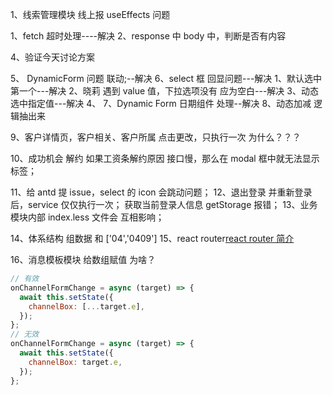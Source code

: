 1、线索管理模块 线上报 useEffects 问题

1、fetch 超时处理----解决
2、response 中 body 中，判断是否有内容

4、验证今天讨论方案

5、 DynamicForm 问题 联动;--解决
6、select 框 回显问题---解决
1、默认选中第一个---解决
2、晓莉 遇到 value 值，下拉选项没有 应为空白---解决
3、动态选中指定值---解决
4、
7、Dynamic Form 日期组件 处理--解决
8、动态加减 逻辑抽出来

9、客户详情页，客户相关、客户所属 点击更改，只执行一次 为什么？？？

10、成功机会 解约 如果工资条解约原因 接口慢，那么在 modal 框中就无法显示标签；

11、给 antd 提 issue，select 的 icon 会跳动问题；
12、退出登录 并重新登录后，service 仅仅执行一次； 获取当前登录人信息 getStorage 报错；
13、业务模块内部 index.less 文件会 互相影响；

14、体系结构 组数据 和 ['04','0409']
15、react router[react router 简介](https://react-guide.github.io/react-router-cn/docs/guides/basics/Histories.html)

16、消息模板模块 给数组赋值 为啥？

```javascript
// 有效
onChannelFormChange = async (target) => {
  await this.setState({
    channelBox: [...target.e],
  });
};
// 无效
onChannelFormChange = async (target) => {
  await this.setState({
    channelBox: target.e,
  });
};
```
